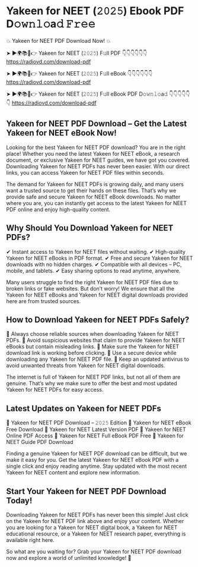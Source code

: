# Yakeen for NEET (𝟸𝟶𝟸𝟻) Ebook PDF D𝚘𝚠𝚗𝚕𝚘a𝚍 𝙵𝚛𝚎𝚎

💥 Yakeen for NEET PDF Download Now! 💥

➤ ►🌍📚📱👉 Yakeen for NEET (𝟸𝟶𝟸𝟻) F𝚞ll PDF 👇👇👇👇👇👇
https://radiovd.com/download-pdf

➤ ►🌍📚📱👉 Yakeen for NEET (𝟸𝟶𝟸𝟻) F𝚞ll eBook 👇👇👇👇👇👇
https://radiovd.com/download-pdf

➤ ►🌍📚📱👉 Yakeen for NEET (𝟸𝟶𝟸𝟻) F𝚞ll eBook PDF D𝚘𝚠𝚗𝚕𝚘a𝚍 👇👇👇👇👇👇
https://radiovd.com/download-pdf

## Yakeen for NEET PDF Download – Get the Latest Yakeen for NEET eBook Now!

Looking for the best Yakeen for NEET PDF download? You are in the right place! Whether you need the latest Yakeen for NEET eBook, a research document, or exclusive Yakeen for NEET guides, we have got you covered. Downloading Yakeen for NEET PDFs has never been easier. With our direct links, you can access Yakeen for NEET PDF files within seconds.

The demand for Yakeen for NEET PDFs is growing daily, and many users want a trusted source to get their hands on these files. That’s why we provide safe and secure Yakeen for NEET eBook downloads. No matter where you are, you can instantly get access to the latest Yakeen for NEET PDF online and enjoy high-quality content.

## Why Should You Download Yakeen for NEET PDFs?

✔ Instant access to Yakeen for NEET files without waiting.
✔ High-quality Yakeen for NEET eBooks in PDF format.
✔ Free and secure Yakeen for NEET downloads with no hidden charges.
✔ Compatible with all devices – PC, mobile, and tablets.
✔ Easy sharing options to read anytime, anywhere.

Many users struggle to find the right Yakeen for NEET PDF files due to broken links or fake websites. But don’t worry! We ensure that all the Yakeen for NEET eBooks and Yakeen for NEET digital downloads provided here are from trusted sources.

## How to Download Yakeen for NEET PDFs Safely?

📌 Always choose reliable sources when downloading Yakeen for NEET PDFs.
📌 Avoid suspicious websites that claim to provide Yakeen for NEET eBooks but contain misleading links.
📌 Make sure the Yakeen for NEET download link is working before clicking.
📌 Use a secure device while downloading any Yakeen for NEET PDF file.
📌 Keep an updated antivirus to avoid unwanted threats from Yakeen for NEET digital downloads.

The internet is full of Yakeen for NEET PDF links, but not all of them are genuine. That’s why we make sure to offer the best and most updated Yakeen for NEET PDFs for easy access.

## Latest Updates on Yakeen for NEET PDFs

🔹 Yakeen for NEET PDF Download – 𝟸𝟶𝟸𝟻 Edition
🔹 Yakeen for NEET eBook Free Download
🔹 Yakeen for NEET Latest Version PDF
🔹 Yakeen for NEET Online PDF Access
🔹 Yakeen for NEET Full eBook PDF Free
🔹 Yakeen for NEET Guide PDF Download

Finding a genuine Yakeen for NEET PDF download can be difficult, but we make it easy for you. Get the latest Yakeen for NEET eBook PDF with a single click and enjoy reading anytime. Stay updated with the most recent Yakeen for NEET content and explore new information.

## Start Your Yakeen for NEET PDF Download Today!

Downloading Yakeen for NEET PDFs has never been this simple! Just click on the Yakeen for NEET PDF link above and enjoy your content. Whether you are looking for a Yakeen for NEET digital book, a Yakeen for NEET educational resource, or a Yakeen for NEET research paper, everything is available right here.

So what are you waiting for? Grab your Yakeen for NEET PDF download now and explore a world of unlimited knowledge! 🚀